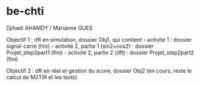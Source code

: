 # be-chti
Djihadi AHAMDY / Marianne GUES

Objectif 1 : dft en simulation, dossier Obj1, qui contient
	- activité 1 : dossier signal-carre (fini)
	- activité 2, partie 1 (sin2+cos2) : dossier Projet_step2part1 (fini)
	- activité 2, partie 2 (dft) : dossier Projet_step2part2 (fini)

Objectif 2 : dft en réel et gestion du score, dossier Obj2 (en cours, reste le calcul de M2TIR et les tests) 